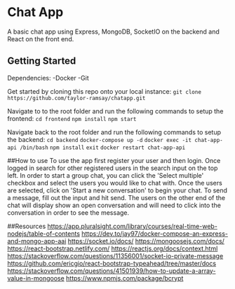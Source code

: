 # Chat App
A basic chat app using Express, MongoDB, SocketIO on the backend and React on the front end.

## Getting Started
Dependencies:
-Docker
-Git

Get started by cloning this repo onto your local instance:
`git clone https://github.com/taylor-ramsay/chatapp.git`

Navigate to to the root folder and run the following commands to setup the frontend:
`cd frontend`
`npm install`
`npm start`

Navigate back to the root folder and run the following commands to setup the backend:
`cd backend`
`docker-compose up -d`
`docker exec -it chat-app-api /bin/bash`
`npm install`
`exit`
`docker restart chat-app-api`

##How to use
To use the app first register your user and then login. Once logged in search for other registered users in the search input on the top left. In order to start a group chat, you can click the 'Select multiple' checkbox and select the users you would like to chat with. Once the users are selected, click on 'Start a new conversation' to begin your chat. To send a message, fill out the input and hit send. The users on the other end of the chat will display show an open conversation and will need to click into the conversation in order to see the message.

##Resources
https://app.pluralsight.com/library/courses/real-time-web-nodejs/table-of-contents
https://dev.to/jay97/docker-compose-an-express-and-mongo-app-aai
https://socket.io/docs/
https://mongoosejs.com/docs/
https://react-bootstrap.netlify.com/
https://reactjs.org/docs/context.html
https://stackoverflow.com/questions/11356001/socket-io-private-message
https://github.com/ericgio/react-bootstrap-typeahead/tree/master/docs
https://stackoverflow.com/questions/41501939/how-to-update-a-array-value-in-mongoose
https://www.npmjs.com/package/bcrypt